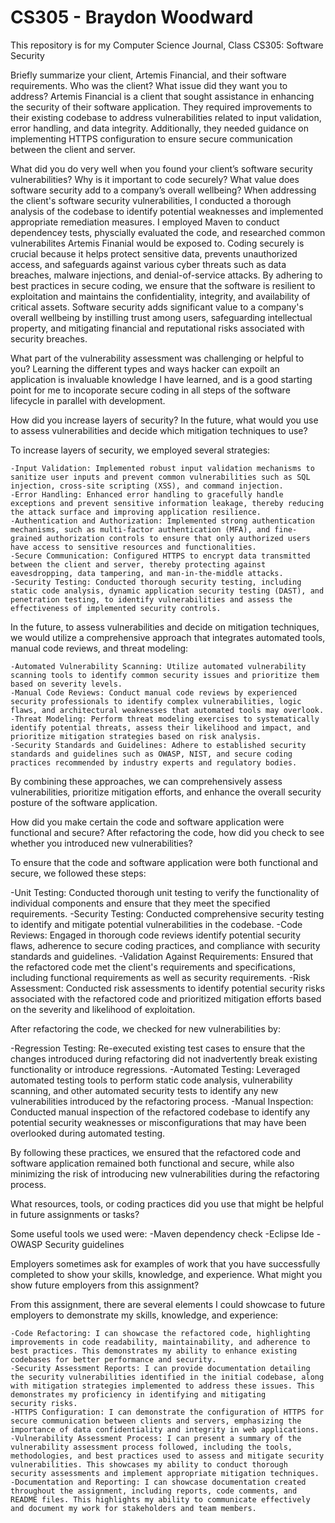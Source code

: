 # CS305 - Braydon Woodward
This repository is for my Computer Science Journal, Class CS305: Software Security

Briefly summarize your client, Artemis Financial, and their software requirements. Who was the client? What issue did they want you to address?
    Artemis Financial is a client that sought assistance in enhancing the security of their software application. They required improvements to their existing codebase to address vulnerabilities related to input validation, error handling, and data integrity. Additionally, they needed guidance on implementing HTTPS configuration to ensure secure communication between the client and server.

What did you do very well when you found your client’s software security vulnerabilities? Why is it important to code securely? What value does software security add to a company’s overall wellbeing?
    When addressing the client's software security vulnerabilities, I conducted a thorough analysis of the codebase to identify potential weaknesses and implemented appropriate remediation measures. I employed Maven to conduct dependencey tests, physcially evaluated the code, and researched common vulnerabilites Artemis Finanial would be exposed to. Coding securely is crucial because it helps protect sensitive data, prevents unauthorized access, and safeguards against various cyber threats such as data breaches, malware injections, and denial-of-service attacks. By adhering to best practices in secure coding, we ensure that the software is resilient to exploitation and maintains the confidentiality, integrity, and availability of critical assets. Software security adds significant value to a company's overall wellbeing by instilling trust among users, safeguarding intellectual property, and mitigating financial and reputational risks associated with security breaches.
    
What part of the vulnerability assessment was challenging or helpful to you?
  Learning the different types and ways hacker can expoilt an application is invaluable knowledge I have learned, and is a good starting point for me to incoporate secure coding in all steps of the software lifecycle in parallel with development. 
  
How did you increase layers of security? In the future, what would you use to assess vulnerabilities and decide which mitigation techniques to use?
  
  To increase layers of security, we employed several strategies:

    -Input Validation: Implemented robust input validation mechanisms to sanitize user inputs and prevent common vulnerabilities such as SQL injection, cross-site scripting (XSS), and command injection.
    -Error Handling: Enhanced error handling to gracefully handle exceptions and prevent sensitive information leakage, thereby reducing the attack surface and improving application resilience.
    -Authentication and Authorization: Implemented strong authentication mechanisms, such as multi-factor authentication (MFA), and fine-grained authorization controls to ensure that only authorized users have access to sensitive resources and functionalities.
    -Secure Communication: Configured HTTPS to encrypt data transmitted between the client and server, thereby protecting against eavesdropping, data tampering, and man-in-the-middle attacks.
    -Security Testing: Conducted thorough security testing, including static code analysis, dynamic application security testing (DAST), and penetration testing, to identify vulnerabilities and assess the effectiveness of implemented security controls.
   
  In the future, to assess vulnerabilities and decide on mitigation techniques, we would utilize a comprehensive approach that integrates automated tools, manual code reviews, and threat modeling:

    -Automated Vulnerability Scanning: Utilize automated vulnerability scanning tools to identify common security issues and prioritize them based on severity levels.
    -Manual Code Reviews: Conduct manual code reviews by experienced security professionals to identify complex vulnerabilities, logic flaws, and architectural weaknesses that automated tools may overlook.
    -Threat Modeling: Perform threat modeling exercises to systematically identify potential threats, assess their likelihood and impact, and prioritize mitigation strategies based on risk analysis.
    -Security Standards and Guidelines: Adhere to established security standards and guidelines such as OWASP, NIST, and secure coding practices recommended by industry experts and regulatory bodies.
    
  By combining these approaches, we can comprehensively assess vulnerabilities, prioritize mitigation efforts, and enhance the overall security posture of the software application.

How did you make certain the code and software application were functional and secure? After refactoring the code, how did you check to see whether you introduced new vulnerabilities?

  To ensure that the code and software application were both functional and secure, we followed these steps:

  -Unit Testing: Conducted thorough unit testing to verify the functionality of individual components and ensure that they meet the specified requirements.
  -Security Testing: Conducted comprehensive security testing to identify and mitigate potential vulnerabilities in the codebase. 
  -Code Reviews: Engaged in thorough code reviews identify potential security flaws, adherence to secure coding practices, and compliance with security standards and guidelines.
  -Validation Against Requirements: Ensured that the refactored code met the client's requirements and specifications, including functional requirements as well as security requirements.
  -Risk Assessment: Conducted risk assessments to identify potential security risks associated with the refactored code and prioritized mitigation efforts based on the severity and likelihood of exploitation.
  
After refactoring the code, we checked for new vulnerabilities by:

  -Regression Testing: Re-executed existing test cases to ensure that the changes introduced during refactoring did not inadvertently break existing functionality or introduce regressions.
  -Automated Testing: Leveraged automated testing tools to perform static code analysis, vulnerability scanning, and other automated security tests to identify any new vulnerabilities introduced by the refactoring process.
  -Manual Inspection: Conducted manual inspection of the refactored codebase to identify any potential security weaknesses or misconfigurations that may have been overlooked during automated testing.

By following these practices, we ensured that the refactored code and software application remained both functional and secure, while also minimizing the risk of introducing new vulnerabilities during the refactoring process.

What resources, tools, or coding practices did you use that might be helpful in future assignments or tasks?

  Some useful tools we used were:
    -Maven dependency check
    -Eclipse Ide
    -OWASP Security guidelines
  
Employers sometimes ask for examples of work that you have successfully completed to show your skills, knowledge, and experience. What might you show future employers from this assignment?

  
  From this assignment, there are several elements I could showcase to future employers to demonstrate my skills, knowledge, and experience:

    -Code Refactoring: I can showcase the refactored code, highlighting improvements in code readability, maintainability, and adherence to best practices. This demonstrates my ability to enhance existing codebases for better performance and security.
    -Security Assessment Reports: I can provide documentation detailing the security vulnerabilities identified in the initial codebase, along with mitigation strategies implemented to address these issues. This demonstrates my proficiency in identifying and mitigating       security risks.
    -HTTPS Configuration: I can demonstrate the configuration of HTTPS for secure communication between clients and servers, emphasizing the importance of data confidentiality and integrity in web applications.
    -Vulnerability Assessment Process: I can present a summary of the vulnerability assessment process followed, including the tools, methodologies, and best practices used to assess and mitigate security vulnerabilities. This showcases my ability to conduct thorough         security assessments and implement appropriate mitigation techniques.
    -Documentation and Reporting: I can showcase documentation created throughout the assignment, including reports, code comments, and README files. This highlights my ability to communicate effectively and document my work for stakeholders and team members.
    
